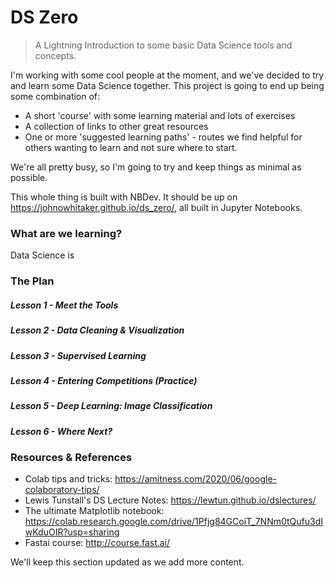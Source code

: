 # DS Zero
> A Lightning Introduction to some basic Data Science tools and concepts.


I'm working with some cool people at the moment, and we've decided to try and learn some Data Science together. This project is going to end up being some combination of:
- A short 'course' with some learning material and lots of exercises
- A collection of links to other great resources
- One or more 'suggested learning paths' - routes we find helpful for others wanting to learn and not sure where to start.

We're all pretty busy, so I'm going to try and keep things as minimal as possible. 

This whole thing is built with NBDev. It should be up on https://johnowhitaker.github.io/ds_zero/, all built in Jupyter Notebooks.

### What are we learning?

Data Science is

### The Plan

##### Lesson 1 - Meet the Tools



##### Lesson 2 - Data Cleaning & Visualization

##### Lesson 3 - Supervised Learning

##### Lesson 4 - Entering Competitions (Practice)

##### Lesson 5 - Deep Learning: Image Classification

##### Lesson 6 - Where Next?

### Resources & References

- Colab tips and tricks: https://amitness.com/2020/06/google-colaboratory-tips/
- Lewis Tunstall's DS Lecture Notes: https://lewtun.github.io/dslectures/
- The ultimate Matplotlib notebook: https://colab.research.google.com/drive/1Pfjg84GCoiT_7NNm0tQufu3dIwKduOIR?usp=sharing 
- Fastai course: http://course.fast.ai/


We'll keep this section updated as we add more content.
